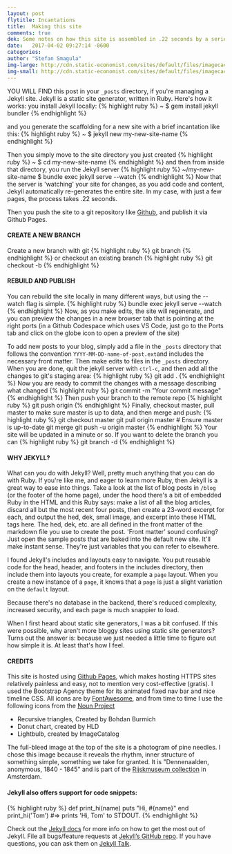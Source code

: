 ```yaml
---
layout: post
flytitle: Incantations
title:  Making this site
comments: true
dek: Some notes on how this site is assembled in .22 seconds by a series of scripts and codes
date:   2017-04-02 09:27:14 -0600
categories:
author: "Stefan Smagula"
img-large: http://cdn.static-economist.com/sites/default/files/imagecache/full-width/images/print-edition/20170128_STP002_0.jpg
img-small: http://cdn.static-economist.com/sites/default/files/imagecache/200-width/images/print-edition/20170128_STP003_2.jpg
---
```

YOU WILL FIND this post in your `_posts` directory, if you're managing a Jekyll site. Jekyll is a static site generator, written in Ruby. Here's how it works: you install Jekyll locally: 
{% highlight ruby %}
~ $ gem install jekyll bundler
{% endhighlight %}

and you generate the scaffolding for a new site with a brief incantation like this: 
{% highlight ruby %}
~ $ jekyll new my-new-site-name
{% endhighlight %}

Then you simply move to the site directory you just created 
{% highlight ruby %}
~ $ cd my-new-site-name
{% endhighlight %}
and then from inside that directory, you run the Jekyll server 
{% highlight ruby %}
~/my-new-site-name $ bundle exec jekyll serve --watch
{% endhighlight %}
Now that the server is 'watching' your site for changes, as you add code and content, Jekyll automatically re-generates the entire site. In my case, with just a few pages, the process takes .22 seconds. 

Then you push the site to a git repository like [Github][github], and publish it via Github Pages.

#### CREATE A NEW BRANCH
Create a new branch with git
{% highlight ruby %}
git branch <new-branch-name> 
{% endhighlight %}
or checkout an existing branch
{% highlight ruby %}
git checkout -b <new-branch-name> 
{% endhighlight %}

#### REBUILD AND PUBLISH
You can rebuild the site locally in many different ways, but using the --watch flag is simple. 
{% highlight ruby %}
bundle exec jekyll serve --watch
{% endhighlight %}
Now, as you make edits, the site will regenerate, and you can preview the changes in a new browser tab that is pointing at the right ports (in a Github Codespace which uses VS Code, just go to the Ports tab and click on the globe icon to open a preview of the site)

To add new posts to your blog, simply add a file in the `_posts` directory that follows the convention `YYYY-MM-DD-name-of-post.ext`and includes the necessary front matter.
Then make edits to files in the `_posts` directory. When you are done, quit the jekyll server with `ctrl-c`, and then add all the changes to git's staging area:
{% highlight ruby %}
git add .
{% endhighlight %}
Now you are ready to commit the changes with a message describing what changed
{% highlight ruby %}
git commit -m "Your commit message" 
{% endhighlight %}
Then push your branch to the remote repo
{% highlight ruby %}
git push origin <new-branch-name> 
{% endhighlight %}
Finally, checkout master, pull master to make sure master is up to data, and then merge and push:
{% highlight ruby %}
git checkout master
git pull origin master  # Ensure master is up-to-date
git merge <new-branch-name>
git push -u origin master
{% endhighlight %}
Your site will be updated in a minute or so. If you want to delete the branch you can
{% highlight ruby %}
git branch -d <new-branch-name>
{% endhighlight %}


#### WHY JEKYLL?
What can you do with Jekyll? Well, pretty much anything that you can do with Ruby. If you're like me, and eager to learn more Ruby, then Jekyll is a great way to ease into things. Take a look at the list of blog posts in `/blog` (or the footer of the home page), under the hood there's a bit of embedded Ruby in the HTML and this Ruby says: make a list of all the blog articles, discard all but the most recent four posts, then create a 23-word excerpt for each, and output the hed, dek, small image, and excerpt into these HTML tags here. The hed, dek, etc. are all defined in the front matter of the markdown file you use to create the post. 'Front matter' sound confusing? Just open the sample posts that are baked into the default new site. It'll make instant sense. They're just variables that you can refer to elsewhere.

I found Jekyll's includes and layouts easy to navigate. You put reusable code for the head, header, and footers in the includes directory, then include them into layouts you create, for example a  `page` layout. When you create a new instance of a `page`, it knows that a  `page` is just a slight variation on the `default` layout.

Because there's no database in the backend, there's reduced complexity, increased security, and each page is much snappier to load.

When I first heard about static site generators, I was a bit confused. If this were possible, why aren't more bloggy sites using static site generators? Turns out the answer is: because we just needed a little time to figure out how simple it is. At least that's how I feel.

#### CREDITS
This site is hosted using [Github Pages][github-pages], which makes hosting HTTPS sites relatively painless and easy, not to mention very cost-effective (gratis). I used the Bootstrap Agency theme for its animated fixed nav bar and nice timeline CSS. All icons are by [FontAwesome][font-awesome], and from time to time I use the following icons from the [Noun Project][noun-project]
 * Recursive triangles, Created by Bohdan Burmich 
 * Donut chart, created by HLD 
 * Lightbulb, created by ImageCatalog 
 
The full-bleed image at the top of the site is a photogram of pine needles. I chose this image because it reveals the rhythm, inner structure of something simple, something we take for granted. It is "Dennenaalden, anonymous, 1840 - 1845" and is part of the [Rijskmuseum collection][rijksmuseum] in Amsterdam.

#### Jekyll also offers support for code snippets:

{% highlight ruby %}
def print_hi(name)
  puts "Hi, #{name}"
end
print_hi('Tom')
#=> prints 'Hi, Tom' to STDOUT.
{% endhighlight %}

Check out the [Jekyll docs][jekyll-docs] for more info on how to get the most out of Jekyll. File all bugs/feature requests at [Jekyll’s GitHub repo][jekyll-gh]. If you have questions, you can ask them on [Jekyll Talk][jekyll-talk].

[github]: https://github.com/
[rijksmuseum]:  https://www.rijksmuseum.nl/en/my/collections/183512--stefan-smagula/patterns/objecten#/RP-F-F15045,0
[noun-project]: https://thenounproject.com/
[font-awesome]: http://FontAwesome.io/
[github-pages]: https://github.io/
[jekyll-docs]:  https://jekyllrb.com/docs/home
[jekyll-gh]:    https://github.com/jekyll/jekyll
[jekyll-talk]:  https://talk.jekyllrb.com/
